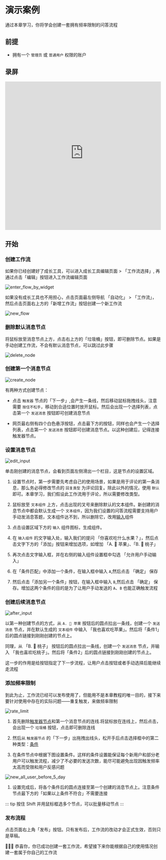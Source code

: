 # 演示案例

通过本章学习，你将学会创建一套拥有频率限制的问答流程

## 前提

* 拥有一个 `管理员` 或  `普通用户` 权限的账户

## 录屏

<iframe width="100%" height="480" src="https://www.youtube-nocookie.com/embed/4myo7AxixkU" title="YouTube video player" frameborder="0" allow="accelerometer; autoplay; clipboard-write; encrypted-media; gyroscope; picture-in-picture; web-share" allowfullscreen></iframe>

## 开始

### 创建工作流

如果你已经创建好了成长工具，可以进入成长工具编辑页面 > 「工作流选择」, 再通过点击「编辑」按钮进入工作流编辑页面

![enter_flow_by_widget](../../imgs/enter_flow_by_widget.png)

如果没有成长工具也不用担心，点击页面最左侧导航 「自动化」 > 「工作流」，然后点击页面右上方的「新增工作流」按钮创建一个新工作流

![new_flow](../../imgs/new_flow.png)

### 删除默认消息节点

将鼠标放至消息节点上方，点击右上方的「垃圾桶」按钮，即可删除节点。如果是手动创建工作流，不会有默认消息节点，可以跳过此步骤

![delete_node](../../imgs/delete_node.png)

### 创建第一个消息节点

![create_node](../../imgs/create_node.gif)

有两种方式创建节点：

- 点击 `触发器` 节点的「下一步」,会产生一条线，然后移动鼠标拖拽线头，注意需要 `按住不松手`，移动到合适位置时放开鼠标。然后会出现一个选择列表，点击第一个 `发送消息` 按钮即可创建消息节点

- 网页最右侧有四个白色悬浮按钮，点击最下方的按钮，同样也会产生一个选择列表，点击第一个 `发送消息` 按钮即可创建消息节点。以这种创建后，记得连接触发器节点。


### 设置消息节点

![edit_input](../../imgs/edit_input.gif)

单击刚创建的消息节点，会看到页面左侧滑出一个栏目，这是节点的设置区域。

1. 设置节点时，第一步需要先考虑自己的使用场景，如果是用于评论的第一条消息，那么务必得修改节点的 `回复类型` 为评论回复。除此以外的情况，使用 `默认` 即可。本章学习，我们假设此工作流用于评论，所以需要修改类型。

1. 鼠标放至 `文本组件` 上方，点击出现的叉号来删除默认的文本组件。新创建的消息节点中都会默认生成一个 `文本组件`，因为我们设置的问答流程需要支持用户手动发消息答题，文本组件达不到，所以删除它，改用[输入](./component/input)组件

1. 点击设置区域下方的 `输入` 组件图标，生成组件。

1. 在 `输入组件` 的文字输入处，输入我们的提问 「你喜欢吃什么水果？」，然后点击文字下方的「添加」按钮来增加选项，如增加 「A. 🍎 苹果」、「B. 🍑 桃子」

1. 再次点击文字输入框，并在右侧的输入组件设置框中勾选 「允许用户手动输入」

1. 在「条件匹配」中添加一个条件，在输入框中输入 `A`,然后点击 「确定」 保存

1. 然后点击「添加另一个条件」按钮，在输入框中输入 `B`,然后点击 「确定」 保存。增加这两个条件的目的是为了让用户手动发送的 `A`、`B` 也能正确触发流程

### 创建后续消息节点

![after_input](../../imgs/after_input.gif)

以第一种创建节点的方式，从 `A. 🍎 苹果` 按钮后的圆点拉出一条线，创建一个 `发送消息` 节点，并在默认生成的 `文本组件` 中输入 「我也喜欢吃苹果」。然后将「条件1」后的圆点链接到刚刚创建的节点上。

同理，从 「B. 🍑 桃子」 按钮后的圆点拉出一条线，创建一个 `发送消息` 节点，并输入 「我也喜欢吃桃子」。然后将「条件2」后的圆点链接到刚刚创建的节点上。

这一步的作用是给按钮指定了下一步流程，让用户点击按钮或者手动选择后能继续走流程

### 添加频率限制

到此为止，工作流已经可以发布使用了，但能用不是本章教程的唯一目的，接下来要针对使用中存在的实际问题——重复触发，来做频率限制

![rate_limit](../../imgs/rate_limit.gif)

1. 首先删除[触发器节点](./concepts#触发器、节点、组件分别是指什么)和第一个消息节点的连线.将鼠标放在连线上，然后点击，会出现一个 `垃圾桶` 按钮，点击即可删除连线

1. 然后从 `触发器节点` 的「下一步」出拖拽出线头，松开手后点击选择框中的第二种类型：[条件](./node/condition)

1. 在条件节点中根据下图设置条件。这样的条件设置能保证每个新用户和部分老用户可以触发流程，减少了不必要的发送次数，能尽可能避免出现因触发频率太高而受限和用户反感问题

![new_all_user_before_5_day](../../imgs/new_all_user_before_5_day.png)

1. 设置完成后，将各个条件后的圆点连接至第一个创建的消息节点上。注意条件节点最下方的「如果以上条件不符合」不需要连接

::: tip
按住 Shift 并用鼠标框选多个节点，可以批量移动节点
:::
### 发布流程

点击页面右上角「发布」按钮。只有发布后，工作流的改动才会正式生效，否则只是草稿。

💐💐💐 恭喜你，你已成功创建一套工作流，希望接下来你能根据自己的使用情况创建一套属于你自己的工作流
